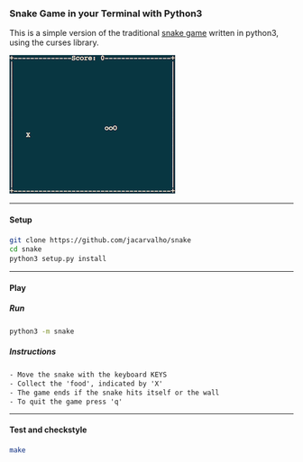 ### Snake Game in your Terminal with Python3

This is a simple version of the traditional [snake game](https://en.wikipedia.org/wiki/Snake_(video_game_genre)) written in python3, using the curses library.

![snake_game](./img/snake_game.png)

---


#### Setup
```bash
git clone https://github.com/jacarvalho/snake
cd snake
python3 setup.py install
```

---

#### Play

##### Run

```bash
python3 -m snake
```

##### Instructions

```
- Move the snake with the keyboard KEYS
- Collect the 'food', indicated by 'X'
- The game ends if the snake hits itself or the wall
- To quit the game press 'q'
```

---

#### Test and checkstyle

```bash
make
```


